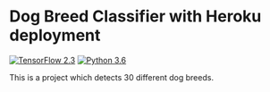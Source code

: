 # Dog Breed Classifier with Heroku deployment
[![TensorFlow 2.3](https://img.shields.io/badge/TensorFlow-2.3-FF6F00?logo=tensorflow)](https://github.com/tensorflow/tensorflow/releases/tag/v2.3.0)
[![Python 3.6](https://img.shields.io/badge/Python-3.6-3776AB)](https://www.python.org/downloads/release/python-360/)<br>

This is a project which detects 30 different dog breeds.


